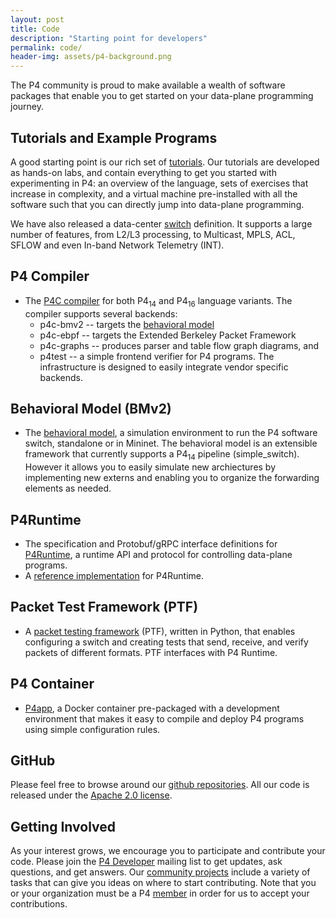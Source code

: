 ```yaml
---
layout: post
title: Code
description: "Starting point for developers"
permalink: code/
header-img: assets/p4-background.png
---
```


The P4 community is proud to make available a wealth of software
packages that enable you to get started on your data-plane programming
journey.

## Tutorials and Example Programs

A good starting point is our rich set of <a
href="https://github.com/p4lang/tutorials">tutorials</a>. Our
tutorials are developed as hands-on labs, and contain everything to
get you started with experimenting in P4: an overview of the language,
sets of exercises that increase in complexity, and a virtual machine
pre-installed with all the software such that you can directly jump
into data-plane programming.

We have also released a data-center <a
href="https://github.com/p4lang/switch">switch</a> definition. It
supports a large number of features, from L2/L3 processing, to
Multicast, MPLS, ACL, SFLOW and even In-band Network Telemetry (INT).

## P4 Compiler

- The <a href="https://github.com/p4lang/p4c">P4C compiler</a> for both
    P4<sub>14</sub> and P4<sub>16</sub> language variants. The
    compiler supports several backends:
   - p4c-bmv2 -- targets the
        <a href="https://github.com/p4lang/behavioral-model">behavioral
          model</a>
   - p4c-ebpf -- targets the Extended Berkeley Packet Framework
   - p4c-graphs -- produces parser and table flow graph
        diagrams, and
   - p4test -- a simple frontend verifier for P4 programs.
    The infrastructure is designed to easily integrate vendor specific
    backends.

## Behavioral Model (BMv2)

- The <a href="https://github.com/p4lang/behavioral-model">behavioral
    model</a>, a simulation environment to run the P4 software switch,
    standalone or in Mininet. The behavioral model is an extensible
    framework that currently supports a P4<sub>14</sub> pipeline
    (simple_switch). However it allows you to easily simulate
    new archiectures by implementing new externs and enabling you to
    organize the forwarding elements as needed.

## P4Runtime

- The specification and Protobuf/gRPC interface definitions for
    <a href="https://github.com/p4lang/p4runtime">P4Runtime</a>, a runtime API
    and protocol for controlling data-plane programs.
- A <a href="https://github.com/p4lang/PI">reference implementation</a> for
    P4Runtime.

## Packet Test Framework (PTF)

- A <a href="https://github.com/p4lang/ptf">packet testing
    framework</a> (PTF), written in Python, that enables configuring a
    switch and creating tests that send, receive, and verify packets
    of different formats. PTF interfaces with P4 Runtime.

## P4 Container

- <a href="https://github.com/p4lang/p4app">P4app</a>, a Docker
    container pre-packaged with a development environment that makes
    it easy to compile and deploy P4 programs using simple
    configuration rules.

## GitHub

Please feel free to browse around our <a
href="https://github.com/p4lang">github repositories</a>. All our code
is released under the <a
href="https://www.apache.org/licenses/LICENSE-2.0">Apache 2.0
license</a>.

## Getting Involved

As your interest grows, we encourage you to participate and contribute
your code. Please join the <a
href="https://lists.p4.org/list/p4-dev.lists.p4.org">P4
Developer</a> mailing list to get updates, ask questions, and get
answers.  Our <a href="projects.html">community projects</a> include a
variety of tasks that can give you ideas on where to start
contributing. Note that you or your organization must be a P4
[member](/join-us/) in order for us to accept your contributions.
